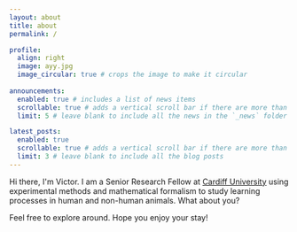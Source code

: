 ```yaml
---
layout: about
title: about
permalink: /

profile:
  align: right
  image: ayy.jpg
  image_circular: true # crops the image to make it circular
  
announcements:
  enabled: true # includes a list of news items
  scrollable: true # adds a vertical scroll bar if there are more than 3 news items
  limit: 5 # leave blank to include all the news in the `_news` folder

latest_posts:
  enabled: true
  scrollable: true # adds a vertical scroll bar if there are more than 3 new posts items
  limit: 3 # leave blank to include all the blog posts
---
```


Hi there, I'm Victor. I am a Senior Research Fellow at <a href='https://www.cardiff.ac.uk/psychology'>Cardiff University</a> using experimental methods and mathematical formalism to study learning processes in human and non-human animals. What about you?

Feel free to explore around. Hope you enjoy your stay!